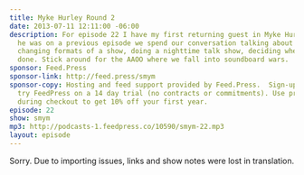 ```yaml
---
title: Myke Hurley Round 2
date: 2013-07-11 12:11:00 -06:00
description: For episode 22 I have my first returning guest in Myke Hurley. Since
  he was on a previous episode we spend our conversation talking about post production,
  changing formats of a show, doing a nighttime talk show, deciding when a show is
  done. Stick around for the AAOO where we fall into soundboard wars.
sponsor: Feed.Press
sponsor-link: http://feed.press/smym
sponsor-copy: Hosting and feed support provided by Feed.Press.  Sign-up today and
  try FeedPress on a 14 day trial (no contracts or commitments). Use promo code "smym"
  during checkout to get 10% off your first year.
episode: 22
show: smym
mp3: http://podcasts-1.feedpress.co/10590/smym-22.mp3
layout: episode
---
```


Sorry. Due to importing issues, links and show notes were lost in translation.
